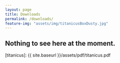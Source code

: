 ```yaml
---
layout: page
title: Downloads
permalink: /downloads/
feature-img: "assets/img/titanicusBoxDusty.jpg"
---
```


## Nothing to see here at the moment.



[titanicus]: {{ site.baseurl }}/assets/pdf/titanicus.pdf